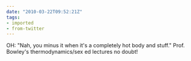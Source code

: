 ```yaml
---
date: "2010-03-22T09:52:21Z"
tags:
- imported
- from-twitter
---
```

OH: "Nah, you minus it when it's a completely hot body and stuff." Prof. Bowley's thermodynamics/sex ed lectures no doubt\!

